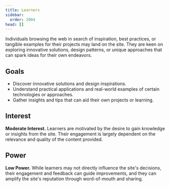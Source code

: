 ```yaml
---
title: Learners
sidebar:
  order: 2004
head: []
---
```


Individuals browsing the web in search of inspiration, best practices, or tangible examples for their projects may land on the site.
They are keen on exploring innovative solutions, design patterns, or unique approaches that can spark ideas for their own endeavors.

## Goals

- Discover innovative solutions and design inspirations.
- Understand practical applications and real-world examples of certain technologies or approaches.
- Gather insights and tips that can aid their own projects or learning.

## Interest

**Moderate Interest.** Learners are motivated by the desire to gain knowledge or insights from the site. Their engagement is largely dependent on the relevance and quality of the content provided.

## Power

**Low Power.** While learners may not directly influence the site's decisions, their engagement and feedback can guide improvements, and they can amplify the site's reputation through word-of-mouth and sharing.
